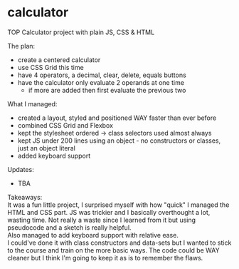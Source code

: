 # calculator
TOP Calculator project with plain JS, CSS &amp; HTML

The plan:  
- create a centered calculator  
- use CSS Grid this time  
- have 4 operators, a decimal, clear, delete, equals buttons  
- have the calculator only evaluate 2 operands at one time  
    - if more are added then first evaluate the previous two

What I managed:  
- created a layout, styled and positioned WAY faster than ever before    
- combined CSS Grid and Flexbox  
- kept the stylesheet ordered -> class selectors used almost always  
- kept JS under 200 lines using an object - no constructors or classes, just an object literal  
- added keyboard support  

Updates:  
- TBA

Takeaways:  
It was a fun little project, I surprised myself with how "quick" I managed the HTML and CSS part. JS was trickier and I basically overthought a lot, wasting time. Not really a waste since I learned from it but using pseudocode and a sketch is really helpful.  
Also managed to add keyboard support with relative ease.  
I could've done it with class constructors and data-sets but I wanted to stick to the course and train on the more basic ways. The code could be WAY cleaner but I think I'm going to keep it as is to remember the flaws.